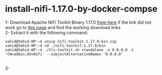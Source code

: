 # install-nifi-1.17.0-by-docker-compse

1- Download Apache NiFi Toolkit Binary 1.17.0 [from here](https://dlcdn.apache.org/nifi/1.17.0/nifi-toolkit-1.17.0-bin.zip) if the link did not work go to [this page](https://nifi.apache.org/download.html) and find the working download links
<br>2- Extract it with the following command:
```console
vahid@Vahid-HP:~$ unzip nifi-toolkit-1.17.0-bin.zip 
vahid@Vahid-HP:~$ cd ./nifi-toolkit-1.17.0/bin
vahid@Vahid-HP:~$ ./tls-toolkit.sh standalone -n 0.0.0.0 -C 'CN=admin,OU=NiFi' --subjectAlternativeNames '0.0.0.0'
```
<br>3- 
